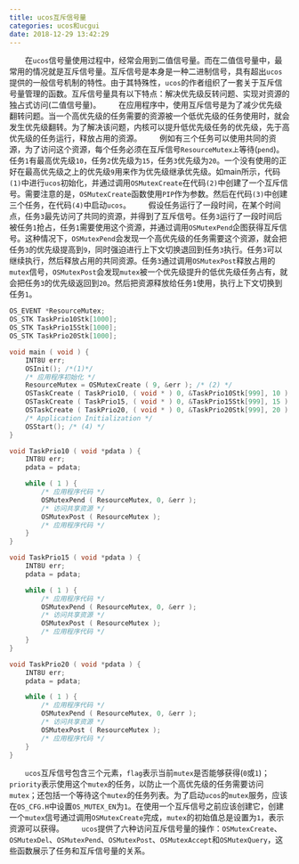 ```yaml
---
title: ucos互斥信号量
categories: ucos和ucgui
date: 2018-12-29 13:42:29
---
```

&emsp;&emsp;在`ucos`信号量使用过程中，经常会用到二值信号量。而在二值信号量中，最常用的情况就是互斥信号量。互斥信号是本身是一种二进制信号，具有超出`ucos`提供的一般信号机制的特性。由于其特殊性，`ucos`的作者组织了一套关于互斥信号量管理的函数。互斥信号量具有以下特点：解决优先级反转问题、实现对资源的独占式访问(二值信号量)。<!--more-->
&emsp;&emsp;在应用程序中，使用互斥信号是为了减少优先级翻转问题。当一个高优先级的任务需要的资源被一个低优先级的任务使用时，就会发生优先级翻转。为了解决该问题，内核可以提升低优先级任务的优先级，先于高优先级的任务运行，释放占用的资源。
&emsp;&emsp;例如有三个任务可以使用共同的资源，为了访问这个资源，每个任务必须在互斥信号`ResourceMutex上`等待(`pend`)。任务`1`有最高优先级`10`，任务`2`优先级为`15`，任务`3`优先级为`20`。一个没有使用的正好在最高优先级之上的优先级`9`用来作为优先级继承优先级。如main所示，代码`(1)`中进行`ucos`初始化，并通过调用`OSMutexCreate`在代码`(2)`中创建了一个互斥信号。需要注意的是，`OSMutexCreate`函数使用`PIP`作为参数。然后在代码`(3)`中创建三个任务，在代码`(4)`中启动`ucos`。
&emsp;&emsp;假设任务运行了一段时间，在某个时间点，任务`3`最先访问了共同的资源，并得到了互斥信号。任务`3`运行了一段时间后被任务`1`抢占，任务`1`需要使用这个资源，并通过调用`OSMutexPend`企图获得互斥信号。这种情况下，`OSMutexPend`会发现一个高优先级的任务需要这个资源，就会把任务`3`的优先级提高到`9`，同时强迫进行上下文切换退回到任务`3`执行。任务`3`可以继续执行，然后释放占用的共同资源。任务`3`通过调用`OSMutexPost`释放占用的`mutex`信号，`OSMutexPost`会发现`mutex`被一个优先级提升的低优先级任务占有，就会把任务`3`的优先级返回到`20`。然后把资源释放给任务`1`使用，执行上下文切换到任务`1`。

``` cpp
OS_EVENT *ResourceMutex;
OS_STK TaskPrio10Stk[1000];
OS_STK TaskPrio15Stk[1000];
OS_STK TaskPrio20Stk[1000];

void main ( void ) {
    INT8U err;
    OSInit(); /*(1)*/
    /* 应用程序初始化 */
    ResourceMutex = OSMutexCreate ( 9, &err ); /* (2) */
    OSTaskCreate ( TaskPrio10, ( void * ) 0, &TaskPrio10Stk[999], 10 ); /* (3) */
    OSTaskCreate ( TaskPrio15, ( void * ) 0, &TaskPrio15Stk[999], 15 );
    OSTaskCreate ( TaskPrio20, ( void * ) 0, &TaskPrio20Stk[999], 20 );
    /* Application Initialization */
    OSStart(); /* (4) */
}

void TaskPrio10 ( void *pdata ) {
    INT8U err;
    pdata = pdata;

    while ( 1 ) {
        /* 应用程序代码 */
        OSMutexPend ( ResourceMutex, 0, &err );
        /* 访问共享资源 */
        OSMutexPost ( ResourceMutex );
        /* 应用程序代码 */
    }
}

void TaskPrio15 ( void *pdata ) {
    INT8U err;
    pdata = pdata;

    while ( 1 ) {
        /* 应用程序代码 */
        OSMutexPend ( ResourceMutex, 0, &err );
        /* 访问共享资源 */
        OSMutexPost ( ResourceMutex );
        /* 应用程序代码 */
    }
}

void TaskPrio20 ( void *pdata ) {
    INT8U err;
    pdata = pdata;

    while ( 1 ) {
        /* 应用程序代码 */
        OSMutexPend ( ResourceMutex, 0, &err );
        /* 访问共享资源 */
        OSMutexPost ( ResourceMutex );
        /* 应用程序代码 */
    }
}
```

&emsp;&emsp;`ucos`互斥信号包含三个元素，`flag`表示当前`mutex`是否能够获得(`0`或`1`)；`priority`表示使用这个`mutex`的任务，以防止一个高优先级的任务需要访问`mutex`；还包括一个等待这个`mutex`的任务列表。为了启动`ucos`的`mutex`服务，应该在`OS_CFG.H`中设置`OS_MUTEX_EN`为`1`。在使用一个互斥信号之前应该创建它，创建一个`mutex`信号通过调用`OSMutexCreate`完成，`mutex`的初始值总是设置为`1`，表示资源可以获得。
&emsp;&emsp;`ucos`提供了六种访问互斥信号量的操作：`OSMutexCreate`、`OSMutexDel`、`OSMutexPend`、`OSMutexPost`、`OSMutexAccept`和`OSMutexQuery`，这些函数展示了任务和互斥信号量的关系。